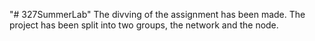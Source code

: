 "# 327SummerLab" 
The divving of the assignment has been made.
The project has been split into two groups, the network and the node.

